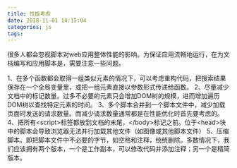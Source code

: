 ```yaml
---
title: 性能考虑
date: 2018-11-01 14:15:04
categories: js
tags:
---
```

很多人都会忽视脚本对web应用整体性能的影响。为保证应用流畅地运行，在为文档编写和应用脚本是，需要注意一些问题。

<!--more-->

1、在多个函数都会取得一组类似元素的情况下，可以考虑重构代码，把搜索结果保存在一个全局变量里，或把一组元素直接以参数形式传递给函数。
2、尽量减少文档中的标记数量。过多不必要的元素只会增加DOM树的规模，进而增加遍历DOM树以查找特定元素的时间。
3、多个脚本合并到一个脚本文件中，减少加载页面时发送的请求数量。而减少请求数量通常都是在性能优化时首先要考虑的。
4、把所有&lt;script>标签都放到文档的末尾，&lt;/body>标记之前。位于&lt;head>块中的脚本会导致浏览器无法并行加载其他文件（如图像或其他脚本文件）
5、压缩脚本。即把脚本文件中不必要的字节，如空格和注释，统统删除。多数情况下，我们应该拥有两个版本，一个是工作副本，可以修改代码并添加注释；另一个是精简版本。
